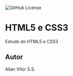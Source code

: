 ![GitHub License](https://img.shields.io/github/license/HUbOpsVitor/site?style=for-the-badge)

# HTML5 e CSS3
Estudo do HTML5 e CSS3
## Autor
Allan Vítor S.S.

